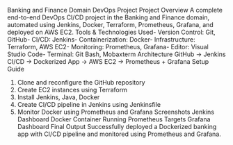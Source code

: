  Banking and Finance Domain DevOps Project
 Project Overview
 A complete end-to-end DevOps CI/CD project in the Banking and Finance domain, automated
 using Jenkins, Docker, Terraform, Prometheus, Grafana, and deployed on AWS EC2.
 Tools & Technologies Used- Version Control: Git, GitHub- CI/CD: Jenkins- Containerization: Docker- Infrastructure: Terraform, AWS EC2- Monitoring: Prometheus, Grafana- Editor: Visual Studio Code- Terminal: Git Bash, Mobaxterm
 Architecture
 GitHub → Jenkins CI/CD → Dockerized App → AWS EC2 → Prometheus + Grafana
 Setup Guide
 1. Clone and reconfigure the GitHub repository
 2. Create EC2 instances using Terraform
 3. Install Jenkins, Java, Docker
 4. Create CI/CD pipeline in Jenkins using Jenkinsfile
 5. Monitor Docker using Prometheus and Grafana
 Screenshots
 Jenkins Dashboard
Docker Container Running
 Prometheus Targets
Grafana Dashboard
 Final Output
 Successfully deployed a Dockerized banking app with CI/CD pipeline and monitored using
 Prometheus and Grafana.
